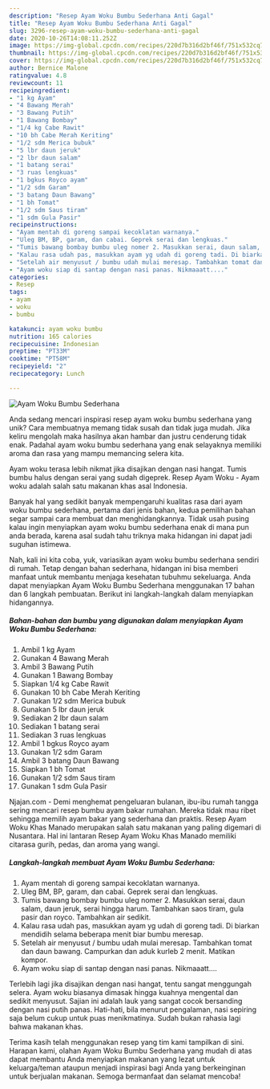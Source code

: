 ```yaml
---
description: "Resep Ayam Woku Bumbu Sederhana Anti Gagal"
title: "Resep Ayam Woku Bumbu Sederhana Anti Gagal"
slug: 3296-resep-ayam-woku-bumbu-sederhana-anti-gagal
date: 2020-10-26T14:08:11.252Z
image: https://img-global.cpcdn.com/recipes/220d7b316d2bf46f/751x532cq70/ayam-woku-bumbu-sederhana-foto-resep-utama.jpg
thumbnail: https://img-global.cpcdn.com/recipes/220d7b316d2bf46f/751x532cq70/ayam-woku-bumbu-sederhana-foto-resep-utama.jpg
cover: https://img-global.cpcdn.com/recipes/220d7b316d2bf46f/751x532cq70/ayam-woku-bumbu-sederhana-foto-resep-utama.jpg
author: Bernice Malone
ratingvalue: 4.8
reviewcount: 11
recipeingredient:
- "1 kg Ayam"
- "4 Bawang Merah"
- "3 Bawang Putih"
- "1 Bawang Bombay"
- "1/4 kg Cabe Rawit"
- "10 bh Cabe Merah Keriting"
- "1/2 sdm Merica bubuk"
- "5 lbr daun jeruk"
- "2 lbr daun salam"
- "1 batang serai"
- "3 ruas lengkuas"
- "1 bgkus Royco ayam"
- "1/2 sdm Garam"
- "3 batang Daun Bawang"
- "1 bh Tomat"
- "1/2 sdm Saus tiram"
- "1 sdm Gula Pasir"
recipeinstructions:
- "Ayam mentah di goreng sampai kecoklatan warnanya."
- "Uleg BM, BP, garam, dan cabai. Geprek serai dan lengkuas."
- "Tumis bawang bombay bumbu uleg nomer 2. Masukkan serai, daun salam, daun jeruk, serai hingga harum. Tambahkan saos tiram, gula pasir dan royco. Tambahkan air sedikit."
- "Kalau rasa udah pas, masukkan ayam yg udah di goreng tadi. Di biarkan mendidih selama beberapa menit biar bumbu meresap."
- "Setelah air menyusut / bumbu udah mulai meresap. Tambahkan tomat dan daun bawang. Campurkan dan aduk kurleb 2 menit. Matikan kompor."
- "Ayam woku siap di santap dengan nasi panas. Nikmaaatt...."
categories:
- Resep
tags:
- ayam
- woku
- bumbu

katakunci: ayam woku bumbu 
nutrition: 165 calories
recipecuisine: Indonesian
preptime: "PT33M"
cooktime: "PT58M"
recipeyield: "2"
recipecategory: Lunch

---
```



![Ayam Woku Bumbu Sederhana](https://img-global.cpcdn.com/recipes/220d7b316d2bf46f/751x532cq70/ayam-woku-bumbu-sederhana-foto-resep-utama.jpg)

Anda sedang mencari inspirasi resep ayam woku bumbu sederhana yang unik? Cara membuatnya memang tidak susah dan tidak juga mudah. Jika keliru mengolah maka hasilnya akan hambar dan justru cenderung tidak enak. Padahal ayam woku bumbu sederhana yang enak selayaknya memiliki aroma dan rasa yang mampu memancing selera kita.

Ayam woku terasa lebih nikmat jika disajikan dengan nasi hangat. Tumis bumbu halus dengan serai yang sudah digeprek. Resep Ayam Woku - Ayam woku adalah salah satu makanan khas asal Indonesia.

Banyak hal yang sedikit banyak mempengaruhi kualitas rasa dari ayam woku bumbu sederhana, pertama dari jenis bahan, kedua pemilihan bahan segar sampai cara membuat dan menghidangkannya. Tidak usah pusing kalau ingin menyiapkan ayam woku bumbu sederhana enak di mana pun anda berada, karena asal sudah tahu triknya maka hidangan ini dapat jadi suguhan istimewa.


Nah, kali ini kita coba, yuk, variasikan ayam woku bumbu sederhana sendiri di rumah. Tetap dengan bahan sederhana, hidangan ini bisa memberi manfaat untuk membantu menjaga kesehatan tubuhmu sekeluarga. Anda dapat menyiapkan Ayam Woku Bumbu Sederhana menggunakan 17 bahan dan 6 langkah pembuatan. Berikut ini langkah-langkah dalam menyiapkan hidangannya.

<!--inarticleads1-->

##### Bahan-bahan dan bumbu yang digunakan dalam menyiapkan Ayam Woku Bumbu Sederhana:

1. Ambil 1 kg Ayam
1. Gunakan 4 Bawang Merah
1. Ambil 3 Bawang Putih
1. Gunakan 1 Bawang Bombay
1. Siapkan 1/4 kg Cabe Rawit
1. Gunakan 10 bh Cabe Merah Keriting
1. Gunakan 1/2 sdm Merica bubuk
1. Gunakan 5 lbr daun jeruk
1. Sediakan 2 lbr daun salam
1. Sediakan 1 batang serai
1. Sediakan 3 ruas lengkuas
1. Ambil 1 bgkus Royco ayam
1. Gunakan 1/2 sdm Garam
1. Ambil 3 batang Daun Bawang
1. Siapkan 1 bh Tomat
1. Gunakan 1/2 sdm Saus tiram
1. Gunakan 1 sdm Gula Pasir


Njajan.com - Demi menghemat pengeluaran bulanan, ibu-ibu rumah tangga sering mencari resep bumbu ayam bakar rumahan. Mereka tidak mau ribet sehingga memilih ayam bakar yang sederhana dan praktis. Resep Ayam Woku Khas Manado merupakan salah satu makanan yang paling digemari di Nusantara. Hal ini lantaran Resep Ayam Woku Khas Manado memiliki citarasa gurih, pedas, dan aroma yang wangi. 

<!--inarticleads2-->

##### Langkah-langkah membuat Ayam Woku Bumbu Sederhana:

1. Ayam mentah di goreng sampai kecoklatan warnanya.
1. Uleg BM, BP, garam, dan cabai. Geprek serai dan lengkuas.
1. Tumis bawang bombay bumbu uleg nomer 2. Masukkan serai, daun salam, daun jeruk, serai hingga harum. Tambahkan saos tiram, gula pasir dan royco. Tambahkan air sedikit.
1. Kalau rasa udah pas, masukkan ayam yg udah di goreng tadi. Di biarkan mendidih selama beberapa menit biar bumbu meresap.
1. Setelah air menyusut / bumbu udah mulai meresap. Tambahkan tomat dan daun bawang. Campurkan dan aduk kurleb 2 menit. Matikan kompor.
1. Ayam woku siap di santap dengan nasi panas. Nikmaaatt....


Terlebih lagi jika disajikan dengan nasi hangat, tentu sangat menggungah selera. Ayam woku biasanya dimasak hingga kuahnya mengental dan sedikit menyusut. Sajian ini adalah lauk yang sangat cocok bersanding dengan nasi putih panas. Hati-hati, bila menurut pengalaman, nasi sepiring saja belum cukup untuk puas menikmatinya. Sudah bukan rahasia lagi bahwa makanan khas. 

Terima kasih telah menggunakan resep yang tim kami tampilkan di sini. Harapan kami, olahan Ayam Woku Bumbu Sederhana yang mudah di atas dapat membantu Anda menyiapkan makanan yang lezat untuk keluarga/teman ataupun menjadi inspirasi bagi Anda yang berkeinginan untuk berjualan makanan. Semoga bermanfaat dan selamat mencoba!
